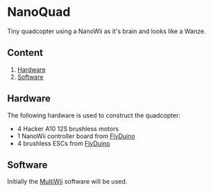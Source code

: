 NanoQuad
========

Tiny quadcopter using a NanoWii as it's brain and looks like a Wanze.

Content
-

 1. [Hardware](#Hardware)
 2. [Software](#Software)




<a id="Hardware">Hardware</a> 
-

The following hardware is used to construct the quadcopter:

  * 4 Hacker A10 12S brushless motors
  * 1 NanoWii controller board from [FlyDuino](http://flyduino.net/NanoWii-ATmega32u4-Based-MultiWii-FC)
  * 4 brushless ESCs from [FlyDuino](http://flyduino.net/Flyduino-6A-ESC)




<a id="Software">Software</a> 
-

Initially the [MultiWii](http://www.multiwii.com/) software will be used.


